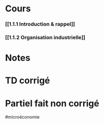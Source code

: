 

# Cours
### [[1.1.1 Introduction & rappel]]
### [[1.1.2 Organisation industrielle]]





# Notes




# TD corrigé





# Partiel fait non corrigé











#microéconomie 